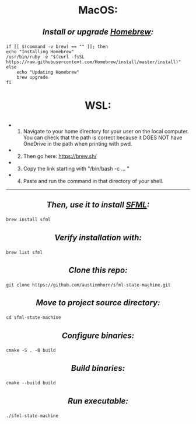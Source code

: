 <h1><p align="center"><b>MacOS:</b></p></h1>

<h2><p align="center"><i>Install or upgrade <a href="https://brew.sh">Homebrew</a>: </i></p></h2>

    if [[ $(command -v brew) == "" ]]; then
    echo "Installing Homebrew"
    /usr/bin/ruby -e "$(curl -fsSL https://raw.githubusercontent.com/Homebrew/install/master/install)"
    else
        echo "Updating Homebrew"
        brew upgrade
    fi

<h1><p align="center"><b>WSL:</b></p></h1>

- 1) Navigate to your home directory for your user on the local computer. You can check that the path is correct because it DOES NOT have OneDrive in the path when printing with pwd.<br>
- 2) Then go here: https://brew.sh/ <br>
- 3) Copy the link starting with "/bin/bash -c ... " <br>
- 4) Paste and run the command in that directory of your shell. <br>

---
        
<h2><p align="center"><i>Then, use it to install <a href="https://www.sfml-dev.org">SFML</a>: </i></p></h2>

    brew install sfml
    
<h2><p align="center"><i>Verify installation with: </i></p></h2>
    
    brew list sfml
            
<h2><p align="center"><i>Clone this repo: </i></p></h2>

    git clone https://github.com/austinmhorn/sfml-state-machine.git

<h2><p align="center"><i>Move to project source directory: </i></p></h2>

    cd sfml-state-machine
    
 <h2><p align="center"><i>Configure binaries: </i></p></h2>

    cmake -S . -B build

 <h2><p align="center"><i>Build binaries: </i></p></h2>

    cmake --build build
    
 <h2><p align="center"><i>Run executable: </i></p></h2>

    ./sfml-state-machine
